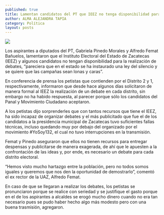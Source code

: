 ```yaml
---
published: true
title: Lamentan candidatos del PT que IEEZ no tenga disponibilidad para realizar debate
author: ALMA ALEJANDRA TAPIA
category: Política
layout: posts
---
```


![](http://i.imgur.com/TzLUxh6m.jpg)

Los aspirantes a diputados del PT, Gabriela Pinedo Morales y Alfredo Femat Bañuelos, lamentaron que el Instituto Electoral del Estado de Zacatecas (IEEZ) y algunos candidatos no tengan disponibilidad para la realización de debates, “pareciera que en el estado se ha instaurado una ley del silencio y se quiere que las campañas sean lonas y caras”.

En conferencia de prensa los petistas que contienden por el Distrito 2 y 1, respectivamente, informaron que desde hace algunos días solicitaron de manera formal al IEEZ la realización de un debate en cada distrito, sin embargo no ha habido respuesta, al parecer porque sólo los candidatos del Panal y Movimiento Ciudadano aceptaron.

A los petistas dijo sorprenderles que con tantos recursos que tiene el IEEZ, ha sido incapaz de organizar debates y el más publicitado que fue el de los candidatos a la presidencia municipal de Zacatecas tuvo suficientes fallas técnicas, incluso quedando muy por debajo del organizado por el movimiento #YoSoy132, el cual no tuvo interrupciones en la transmisión.

Femat y Pinedo aseguraron que ellos no tienen recursos para entregar despensas y publicitarse de manera exagerada, de ahí que le apuesten a la confrontación de las ideas y, por ende, es necesario un debate para cada distrito electoral.

“Hemos visto mucho hartazgo entre la población, pero no todos somos iguales y queremos que nos den la oportunidad de demostrarlo”, comentó el ex rector de la UAZ, Alfredo Femat.

En caso de que se llegaran a realizar los debates, los petistas se pronunciaron porque se realice con seriedad y se justifique el gasto porque en el de los aspirantes a alcaldes se erogó mucho dinero cuando no era tan necesario pues se pudo haber hecho algo más modesto pero con una buena trasmisión, agregaron.
